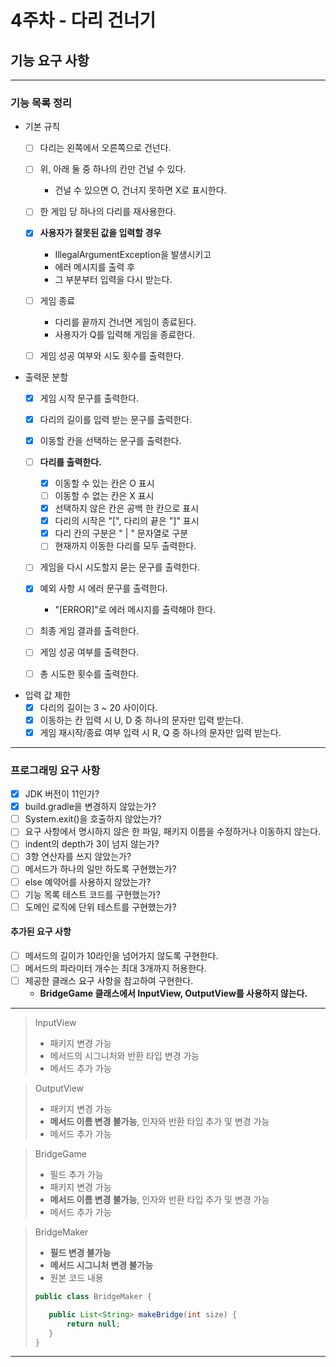 # 4주차 - 다리 건너기

## 기능 요구 사항

---
### 기능 목록 정리
- 기본 규칙
  - [ ] 다리는 왼쪽에서 오른쪽으로 건넌다.
  - [ ] 위, 아래 둘 중 하나의 칸만 건널 수 있다.
    - 건널 수 있으면 O, 건너지 못하면 X로 표시한다.
  - [ ] 한 게임 당 하나의 다리를 재사용한다.
  - [x] **사용자가 잘못된 값을 입력할 경우**
    - IllegalArgumentException을 발생시키고
    - 에러 메시지를 출력 후
    - 그 부분부터 입력을 다시 받는다.
  - [ ] 게임 종료
    - 다리를 끝까지 건너면 게임이 종료된다.
    - 사용자가 Q를 입력해 게임을 종료한다.
  - [ ] 게임 성공 여부와 시도 횟수를 출력한다.


- 출력문 분할
  - [x] 게임 시작 문구를 출력한다.
  - [x] 다리의 길이를 입력 받는 문구를 출력한다.
  - [x] 이동할 칸을 선택하는 문구를 출력한다.
  - [ ] **다리를 출력한다.**
    - [x] 이동할 수 있는 칸은 O 표시
    - [ ] 이동할 수 없는 칸은 X 표시
    - [x] 선택하지 않은 칸은 공백 한 칸으로 표시
    - [x] 다리의 시작은 "[", 다리의 끝은 "]" 표시
    - [x] 다리 칸의 구분은 " | " 문자열로 구분
    - [ ] 현재까지 이동한 다리를 모두 출력한다.
  - [ ] 게임을 다시 시도할지 묻는 문구를 출력한다.
  - [x] 예외 사항 시 에러 문구를 출력한다.
    - "[ERROR]"로 에러 메시지를 출력해야 한다.
  - [ ] 최종 게임 결과를 출력한다.
  - [ ] 게임 성공 여부를 출력한다.
  - [ ] 총 시도한 횟수를 출력한다.


- 입력 값 제한
    - [x] 다리의 길이는 3 ~ 20 사이이다.
    - [x] 이동하는 칸 입력 시 U, D 중 하나의 문자만 입력 받는다.
    - [x] 게임 재시작/종료 여부 입력 시 R, Q 중 하나의 문자만 입력 받는다.

---
### 프로그래밍 요구 사항
- [x] JDK 버전이 11인가?
- [x] build.gradle을 변경하지 않았는가?
- [ ] System.exit()을 호출하지 않았는가?
- [ ] 요구 사항에서 명시하지 않은 한 파일, 패키지 이름을 수정하거나 이동하지 않는다.
- [ ] indent의 depth가 3이 넘지 않는가?
- [ ] 3항 연산자를 쓰지 않았는가?
- [ ] 메서드가 하나의 일만 하도록 구현했는가?
- [ ] else 예약어를 사용하지 않았는가?
- [ ] 기능 목록 테스트 코드를 구현했는가?
- [ ] 도메인 로직에 단위 테스트를 구현했는가?

#### 추가된 요구 사항
- [ ] 메서드의 길이가 10라인을 넘어가지 않도록 구현한다.
- [ ] 메서드의 파라미터 개수는 최대 3개까지 허용한다.
- [ ] 제공한 클래스 요구 사항을 참고하여 구현한다.
  - **BridgeGame 클래스에서 InputView, OutputView를 사용하지 않는다.**

---
> InputView
> - 패키지 변경 가능
> - 메서드의 시그니처와 반환 타입 변경 가능
> - 메서드 추가 가능

> OutputView
> - 패키지 변경 가능
> - **메서드 이름 변경 불가능**, 인자와 반환 타입 추가 및 변경 가능
> - 메서드 추가 가능

> BridgeGame
> - 필드 추가 가능
> - 패키지 변경 가능
> - **메서드 이름 변경 불가능**, 인자와 반환 타입 추가 및 변경 가능
> - 메서드 추가 가능

> BridgeMaker 
> - **필드 변경 불가능**
> - **메서드 시그니처 변경 불가능**
> - 원본 코드 내용
> ``` java
> public class BridgeMaker {
>
>    public List<String> makeBridge(int size) {
>        return null;
>    }
> }
> ```


---
